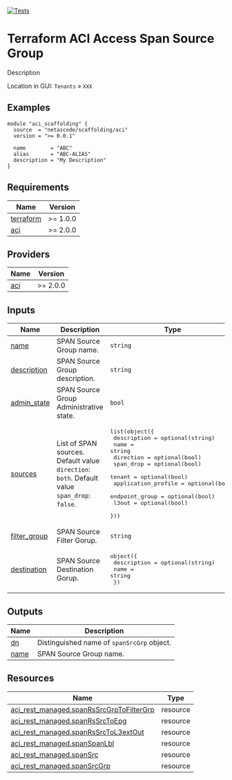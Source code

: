 <!-- BEGIN_TF_DOCS -->
[![Tests](https://github.com/netascode/terraform-aci-access-span-source-group/actions/workflows/test.yml/badge.svg)](https://github.com/netascode/terraform-aci-scaffolding/actions/workflows/test.yml)

# Terraform ACI Access Span Source Group

Description

Location in GUI:
`Tenants` » `XXX`

## Examples

```hcl
module "aci_scaffolding" {
  source  = "netascode/scaffolding/aci"
  version = ">= 0.0.1"

  name        = "ABC"
  alias       = "ABC-ALIAS"
  description = "My Description"
}

```

## Requirements

| Name | Version |
|------|---------|
| <a name="requirement_terraform"></a> [terraform](#requirement\_terraform) | >= 1.0.0 |
| <a name="requirement_aci"></a> [aci](#requirement\_aci) | >= 2.0.0 |

## Providers

| Name | Version |
|------|---------|
| <a name="provider_aci"></a> [aci](#provider\_aci) | >= 2.0.0 |

## Inputs

| Name | Description | Type | Default | Required |
|------|-------------|------|---------|:--------:|
| <a name="input_name"></a> [name](#input\_name) | SPAN Source Group name. | `string` | n/a | yes |
| <a name="input_description"></a> [description](#input\_description) | SPAN Source Group description. | `string` | `""` | no |
| <a name="input_admin_state"></a> [admin\_state](#input\_admin\_state) | SPAN Source Group Administrative state. | `bool` | `false` | no |
| <a name="input_sources"></a> [sources](#input\_sources) | List of SPAN sources. Default value `direction`: `both`. Default value `span_drop`: `false`. | <pre>list(object({<br>    description         = optional(string)<br>    name                = string<br>    direction           = optional(bool)<br>    span_drop           = optional(bool)<br>    tenant              = optional(bool)<br>    application_profile = optional(bool)<br>    endpoint_group      = optional(bool)<br>    l3out               = optional(bool)<br>  }))</pre> | `[]` | no |
| <a name="input_filter_group"></a> [filter\_group](#input\_filter\_group) | SPAN Source Filter Gorup. | `string` | `null` | no |
| <a name="input_destination"></a> [destination](#input\_destination) | SPAN Source Destination Gorup. | <pre>object({<br>    description = optional(string)<br>    name        = string<br>  })</pre> | n/a | yes |

## Outputs

| Name | Description |
|------|-------------|
| <a name="output_dn"></a> [dn](#output\_dn) | Distinguished name of `spanSrcGrp` object. |
| <a name="output_name"></a> [name](#output\_name) | SPAN Source Group name. |

## Resources

| Name | Type |
|------|------|
| [aci_rest_managed.spanRsSrcGrpToFilterGrp](https://registry.terraform.io/providers/CiscoDevNet/aci/latest/docs/resources/rest_managed) | resource |
| [aci_rest_managed.spanRsSrcToEpg](https://registry.terraform.io/providers/CiscoDevNet/aci/latest/docs/resources/rest_managed) | resource |
| [aci_rest_managed.spanRsSrcToL3extOut](https://registry.terraform.io/providers/CiscoDevNet/aci/latest/docs/resources/rest_managed) | resource |
| [aci_rest_managed.spanSpanLbl](https://registry.terraform.io/providers/CiscoDevNet/aci/latest/docs/resources/rest_managed) | resource |
| [aci_rest_managed.spanSrc](https://registry.terraform.io/providers/CiscoDevNet/aci/latest/docs/resources/rest_managed) | resource |
| [aci_rest_managed.spanSrcGrp](https://registry.terraform.io/providers/CiscoDevNet/aci/latest/docs/resources/rest_managed) | resource |
<!-- END_TF_DOCS -->